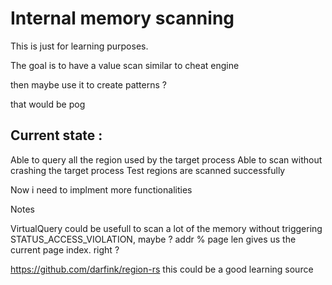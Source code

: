 # Internal memory scanning

This is just for learning purposes.

The goal is to have a value scan similar to cheat engine

then maybe use it to create patterns ?

that would be pog

## Current state :
Able to query all the region used by the target process
Able to scan without crashing the target process
Test regions are scanned successfully

Now i need to implment more functionalities


Notes

VirtualQuery could be usefull to scan a lot of the memory without triggering STATUS_ACCESS_VIOLATION, maybe ?
addr % page len gives us the current page index. right ?

https://github.com/darfink/region-rs this could be a good learning source 